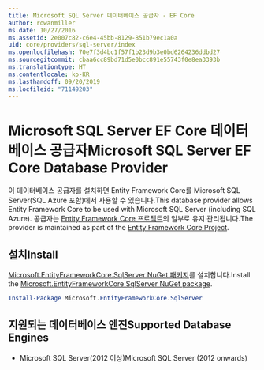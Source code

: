 ```yaml
---
title: Microsoft SQL Server 데이터베이스 공급자 - EF Core
author: rowanmiller
ms.date: 10/27/2016
ms.assetid: 2e007c82-c6e4-45bb-8129-851b79ec1a0a
uid: core/providers/sql-server/index
ms.openlocfilehash: 70e7f3d4bc1f57f1b23d9b3e0bd6264236ddbd27
ms.sourcegitcommit: cbaa6cc89bd71d5e0bcc891e55743f0e8ea3393b
ms.translationtype: HT
ms.contentlocale: ko-KR
ms.lasthandoff: 09/20/2019
ms.locfileid: "71149203"
---
```

# <a name="microsoft-sql-server-ef-core-database-provider"></a><span data-ttu-id="82a58-102">Microsoft SQL Server EF Core 데이터베이스 공급자</span><span class="sxs-lookup"><span data-stu-id="82a58-102">Microsoft SQL Server EF Core Database Provider</span></span>

<span data-ttu-id="82a58-103">이 데이터베이스 공급자를 설치하면 Entity Framework Core를 Microsoft SQL Server(SQL Azure 포함)에서 사용할 수 있습니다.</span><span class="sxs-lookup"><span data-stu-id="82a58-103">This database provider allows Entity Framework Core to be used with Microsoft SQL Server (including SQL Azure).</span></span> <span data-ttu-id="82a58-104">공급자는 [Entity Framework Core 프로젝트](https://github.com/aspnet/EntityFrameworkCore)의 일부로 유지 관리됩니다.</span><span class="sxs-lookup"><span data-stu-id="82a58-104">The provider is maintained as part of the [Entity Framework Core Project](https://github.com/aspnet/EntityFrameworkCore).</span></span>

## <a name="install"></a><span data-ttu-id="82a58-105">설치</span><span class="sxs-lookup"><span data-stu-id="82a58-105">Install</span></span>

<span data-ttu-id="82a58-106">[Microsoft.EntityFrameworkCore.SqlServer NuGet 패키지](https://www.nuget.org/packages/Microsoft.EntityFrameworkCore.SqlServer/)를 설치합니다.</span><span class="sxs-lookup"><span data-stu-id="82a58-106">Install the [Microsoft.EntityFrameworkCore.SqlServer NuGet package](https://www.nuget.org/packages/Microsoft.EntityFrameworkCore.SqlServer/).</span></span>

``` powershell
Install-Package Microsoft.EntityFrameworkCore.SqlServer
```

## <a name="supported-database-engines"></a><span data-ttu-id="82a58-107">지원되는 데이터베이스 엔진</span><span class="sxs-lookup"><span data-stu-id="82a58-107">Supported Database Engines</span></span>

* <span data-ttu-id="82a58-108">Microsoft SQL Server(2012 이상)</span><span class="sxs-lookup"><span data-stu-id="82a58-108">Microsoft SQL Server (2012 onwards)</span></span>
